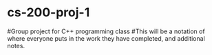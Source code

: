# cs-200-proj-1
#Group project for C++ programming class
#This will be a notation of where everyone puts in the work they have completed, and additional notes.

